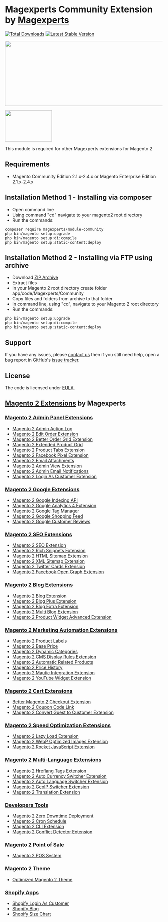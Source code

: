 # Magexperts Community Extension by [Magexperts](https://magexperts.com/magento2-extensions)

[![Total Downloads](https://poser.pugx.org/magexperts/module-community/downloads)](https://packagist.org/packages/magexperts/module-community)
[![Latest Stable Version](https://poser.pugx.org/magexperts/module-community/v/stable)](https://packagist.org/packages/magexperts/module-community)

<a href="https://savelife.in.ua/en/donate-en/#donate-army-card-monthly"><img width="830" height="208" src="https://cm.magexperts.com/blog/support-ukraine.png"></a>

<img width="150" height="100" src="https://magexperts.com/media/wysiwyg/made_in_ukraine.jpg">

This module is required for other Magexperts extensions for Magento 2

## Requirements
  * Magento Community Edition 2.1.x-2.4.x or Magento Enterprise Edition 2.1.x-2.4.x

## Installation Method 1 - Installing via composer
  * Open command line
  * Using command "cd" navigate to your magento2 root directory
  * Run the commands:
  
```
composer require magexperts/module-community
php bin/magento setup:upgrade
php bin/magento setup:di:compile
php bin/magento setup:static-content:deploy
```

## Installation Method 2 - Installing via FTP using archive
  * Download [ZIP Archive](https://github.com/magexperts/module-community/archive/master.zip)
  * Extract files
  * In your Magento 2 root directory create folder app/code/Magexperts/Community
  * Copy files and folders from archive to that folder
  * In command line, using "cd", navigate to your Magento 2 root directory
  * Run the commands:
```
php bin/magento setup:upgrade
php bin/magento setup:di:compile
php bin/magento setup:static-content:deploy
```

## Support
If you have any issues, please [contact us](https://magexperts.com/contact)
then if you still need help, open a bug report in GitHub's
[issue tracker](https://github.com/magexperts/module-community/issues).

## License
The code is licensed under [EULA](https://magexperts.com/end-user-license-agreement).

## [Magento 2 Extensions](https://magexperts.com/magento-2-extensions) by Magexperts

### [Magento 2 Admin Panel Extensions](https://magexperts.com/magento-2-extensions/admin-extensions)

  * [Magento 2 Admin Action Log](https://magexperts.com/magento-2-admin-action-log)
  * [Magento 2 Edit Order Extension](https://magexperts.com/magento-2-edit-order-extension)
  * [Magento 2 Better Order Grid Extension](https://magexperts.com/magento-2-better-order-grid-extension)
  * [Magento 2 Extended Product Grid](https://magexperts.com/magento-2-product-grid-inline-editor)
  * [Magento 2 Product Tabs Extension](https://magexperts.com/magento-2/extensions/product-tabs)
  * [Magento 2 Facebook Pixel Extension](https://magexperts.com/magento-2-facebook-pixel-extension)
  * [Magento 2 Email Attachments](https://magexperts.com/magento-2-email-attachments)
  * [Magento 2 Admin View Extension](https://magexperts.com/magento-2-admin-view-extension)
  * [Magento 2 Admin Email Notifications](https://magexperts.com/magento-2-admin-email-notifications)
  * [Magento 2 Login As Customer Extension](https://magexperts.com/login-as-customer-magento-2-extension)

### [Magento 2 Google Extensions](https://magexperts.com/magento-2-extensions/google-extensions)

  * [Magento 2 Google Indexing API](https://magexperts.com/magento-2-google-indexing-api)
  * [Magento 2 Google Analytics 4 Extension](https://magexperts.com/magento-2-google-analytics-4)
  * [Magento 2 Google Tag Manager](https://magexperts.com/magento-2-google-tag-manager)
  * [Magento 2 Google Shopping Feed](https://magexperts.com/magento-2-google-shopping-feed-extension)
  * [Magento 2 Google Customer Reviews](https://magexperts.com/magento-2-google-customer-reviews)

### [Magento 2 SEO Extensions](https://magexperts.com/magento-2-extensions/magento-2-seo-extensions)

  * [Magento 2 SEO Extension](https://magexperts.com/magento-2-seo-extension)
  * [Magento 2 Rich Snippets Extension](https://magexperts.com/magento-2-rich-snippets)
  * [Magento 2 HTML Sitemap Extension](https://magexperts.com/magento-2-html-sitemap-extension)
  * [Magento 2 XML Sitemap Extension](https://magexperts.com/magento-2-xml-sitemap-extension)
  * [Magento 2 Twitter Cards Extension](https://magexperts.com/magento-2-twitter-cards-extension)
  * [Magento 2 Facebook Open Graph Extension](https://magexperts.com/magento-2-open-graph-extension-og-tags)

### [Magento 2 Blog Extensions](https://magexperts.com/magento-2-extensions/blog-extensions)

  * [Magento 2 Blog Extension](https://magexperts.com/magento2-blog-extension)
  * [Magento 2 Blog Plus Extension](https://magexperts.com/magento2-blog-extension/pricing)
  * [Magento 2 Blog Extra Extension](https://magexperts.com/magento2-blog-extension/pricing)
  * [Magento 2 Multi Blog Extension](https://magexperts.com/magento-2-multi-blog-extension)
  * [Magento 2 Product Widget Advanced Extension](https://magexperts.com/magento-2-product-widget)

### [Magento 2 Marketing Automation Extensions](https://magexperts.com/magento-2-extensions/magento-marketing-automation)

* [Magento 2 Product Labels](https://magexperts.com/magento-2-product-labels)
* [Magento 2 Base Price](https://magexperts.com/magento-2-base-price)
* [Magento 2 Dynamic Categories](https://magexperts.com/magento-2-dynamic-categories)
* [Magento 2 CMS Display Rules Extension](https://magexperts.com/magento-2-cms-display-rules-extension)
* [Magento 2 Automatic Related Products](https://magexperts.com/magento-2-automatic-related-products)
* [Magento 2 Price History](https://magexperts.com/magento-2-price-history)
* [Magento 2 Mautic Integration Extension](https://magexperts.com/magento-2-mautic-extension)
* [Magento 2 YouTube Widget Extension](https://magexperts.com/magento2-youtube-extension)    
 
### [Magento 2 Cart Extensions](https://magexperts.com/magento-2-extensions/cart-extensions)

  * [Better Magento 2 Checkout Extension](https://magexperts.com/better-magento-2-checkout-extension)
  * [Magento 2 Coupon Code Link](https://magexperts.com/magento-2-coupon-code-link)
  * [Magento 2 Convert Guest to Customer Extension](https://magexperts.com/magento2-convert-guest-to-customer)

### [Magento 2 Speed Optimization Extensions](https://magexperts.com/magento-2-extensions/speed-optimization-extensions)

  * [Magento 2 Lazy Load Extension](https://magexperts.com/magento-2-image-lazy-load-extension)
  * [Magento 2 WebP Optimized Images Extension](https://magexperts.com/magento-2-webp-optimized-images)
  * [Magento 2 Rocket JavaScript Extension](https://magexperts.com/rocket-javascript-deferred-javascript)

### [Magento 2 Multi-Language Extensions](https://magexperts.com/magento-2-extensions/multi-language-extensions)

  * [Magento 2 Hreflang Tags Extension](https://magexperts.com/magento2-alternate-hreflang-extension)
  * [Magento 2 Auto Currency Switcher Extension](https://magexperts.com/magento-2-currency-switcher-auto-currency-by-country)
  * [Magento 2 Auto Language Switcher Extension](https://magexperts.com/magento-2-auto-language-switcher)
  * [Magento 2 GeoIP Switcher Extension](https://magexperts.com/magento-2-geoip-switcher-extension)
  * [Magento 2 Translation Extension](https://magexperts.com/magento-2-translation-extension)

### [Developers Tools](https://magexperts.com/magento-2-extensions/developer-tools)

  * [Magento 2 Zero Downtime Deployment](https://magexperts.com/blog/magento-2-zero-downtime-deployment)
  * [Magento 2 Cron Schedule](https://magexperts.com/magento-2-cron-schedule)
  * [Magento 2 CLI Extension](https://magexperts.com/magento2-cli-extension)
  * [Magento 2 Conflict Detector Extension](https://magexperts.com/magento2-conflict-detector)

  ### Magento 2 Point of Sale

  * [Magento 2 POS System](https://magexperts.com/magento-pos-system)

  ### Magento 2 Theme

  * [Optimized Magento 2 Theme](https://magexperts.com/optimized-magento-2-theme)
   
  ### [Shopify Apps](https://magexperts.com/shopify/apps)

  * [Shopify Login As Customer](https://apps.shopify.com/login-as-customer)
  * [Shopify Blog](https://apps.shopify.com/magexperts-blog)
  * [Shopify Size Chart](https://magexperts.com/shopify/apps/size-chart)
